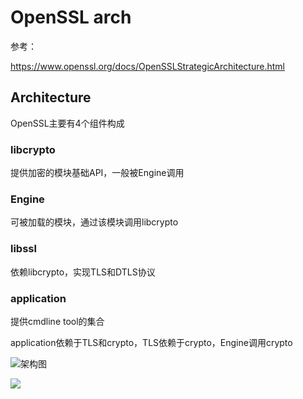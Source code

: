 # OpenSSL arch

参考：

https://www.openssl.org/docs/OpenSSLStrategicArchitecture.html

## Architecture

OpenSSL主要有4个组件构成

### libcrypto

提供加密的模块基础API，一般被Engine调用

### Engine

可被加载的模块，通过该模块调用libcrypto

### libssl

依赖libcrypto，实现TLS和DTLS协议

### application

提供cmdline tool的集合



application依赖于TLS和crypto，TLS依赖于crypto，Engine调用crypto

![架构图](D:\asset\note\imgs\_openssl\Snipaste_2021-03-01_10-34-10.png)

![](D:\asset\note\imgs\_openssl\Snipaste_2021-03-01_10-37-55.png)

